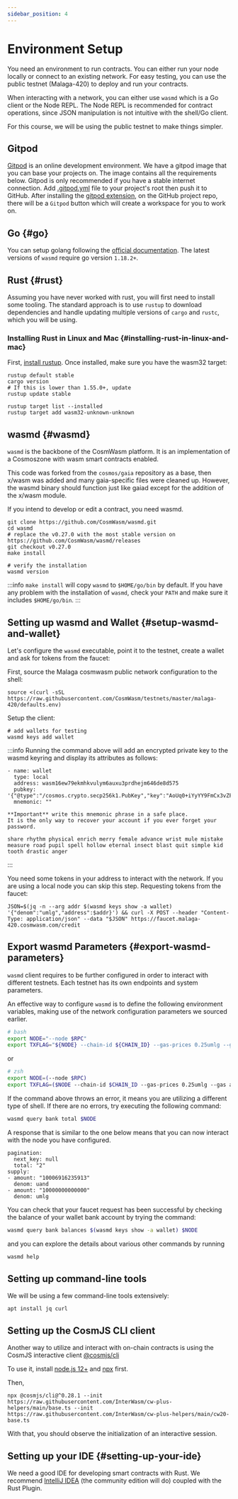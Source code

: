 ```yaml
---
sidebar_position: 4
---
```


# Environment Setup

You need an environment to run contracts. You can either run your node locally or connect to an existing network. For
easy testing, you can use the public testnet (Malaga-420) to deploy and run your contracts.

When interacting with a network, you can either use `wasmd` which is a Go client or the Node REPL. The Node REPL is
recommended for contract operations, since JSON manipulation is not intuitive with the shell/Go client.

For this course, we will be using the public testnet to make things simpler.

## Gitpod

[Gitpod](https://www.gitpod.io/) is an online development environment. We have a gitpod image that you can base your
projects on. The image contains all the requirements below. Gitpod is only recommended if you have a stable internet connection.
Add [.gitpod.yml](https://github.com/CosmWasm/cosmwasm-template/blob/master/.gitpod.yml) file to your project's root
then push it to GitHub. After installing the [gitpod extension](https://www.gitpod.io/extension-activation/), on the GitHub
project repo, there will be a `Gitpod` button which will create a workspace for you to work on.

## Go {#go}

You can setup golang following the [official documentation](https://github.com/golang/go/wiki#working-with-go). The latest
versions of `wasmd`
require go version `1.18.2+`.

## Rust {#rust}

Assuming you have never worked with rust, you will first need to install some tooling. The standard approach is to
use `rustup` to download dependencies and handle updating multiple versions of
`cargo` and `rustc`, which you will be using.

### Installing Rust in Linux and Mac {#installing-rust-in-linux-and-mac}

First, [install rustup](https://rustup.rs/). Once installed, make sure you have the wasm32 target:

```shell
rustup default stable
cargo version
# If this is lower than 1.55.0+, update
rustup update stable

rustup target list --installed
rustup target add wasm32-unknown-unknown
```

## wasmd {#wasmd}

`wasmd` is the backbone of the CosmWasm platform. It is an implementation of a Cosmoszone with wasm smart contracts
enabled.

This code was forked from the `cosmos/gaia` repository as a base, then x/wasm was added and many
gaia-specific files were cleaned up. However, the wasmd binary should function just like gaiad except for the addition of the x/wasm
module.

If you intend to develop or edit a contract, you need wasmd.

```shell
git clone https://github.com/CosmWasm/wasmd.git
cd wasmd
# replace the v0.27.0 with the most stable version on https://github.com/CosmWasm/wasmd/releases
git checkout v0.27.0
make install

# verify the installation
wasmd version
```

:::info
`make install` will copy `wasmd` to `$HOME/go/bin`
 by default. If you have any problem with the installation of `wasmd`, check your `PATH` and make sure it includes `$HOME/go/bin`. 
:::

## Setting up wasmd and Wallet {#setup-wasmd-and-wallet}

Let's configure the `wasmd` executable, point it to the testnet, create a wallet and ask for tokens from the faucet:

First, source the Malaga cosmwasm public network configuration to the shell:

```shell
source <(curl -sSL https://raw.githubusercontent.com/CosmWasm/testnets/master/malaga-420/defaults.env)
```

Setup the client:

```shell
# add wallets for testing
wasmd keys add wallet
```
:::info
Running the command above will add an encrypted private key to the wasmd keyring and display its attributes as follows: 
```
- name: wallet
  type: local
  address: wasm16ew79ekmhkvulym6auxu3prdhejm646de8d575
  pubkey: '{"@type":"/cosmos.crypto.secp256k1.PubKey","key":"AoUq0+iYyYY9FmCx3vZF2EHhvCq1zDQxIXAH8lEsjOPZ"}'
  mnemonic: ""

**Important** write this mnemonic phrase in a safe place.
It is the only way to recover your account if you ever forget your password.

share rhythm physical enrich merry female advance wrist mule mistake measure road pupil spell hollow eternal insect blast quit simple kid tooth drastic anger
```
:::

You need some tokens in your address to interact with the network. If you are using a local node you can skip this step. Requesting tokens
from the faucet:

```shell
JSON=$(jq -n --arg addr $(wasmd keys show -a wallet) '{"denom":"umlg","address":$addr}') && curl -X POST --header "Content-Type: application/json" --data "$JSON" https://faucet.malaga-420.cosmwasm.com/credit
```

## Export wasmd Parameters {#export-wasmd-parameters}

`wasmd` client requires to be further configured in order to interact with different testnets.
Each testnet has its own endpoints and system parameters.

An effective way to configure `wasmd` is to define the following environment variables, making use of the network configuration parameters we sourced earlier.

```bash
# bash
export NODE="--node $RPC"
export TXFLAG="${NODE} --chain-id ${CHAIN_ID} --gas-prices 0.25umlg --gas auto --gas-adjustment 1.3"
```
or
```bash
# zsh
export NODE=(--node $RPC)
export TXFLAG=($NODE --chain-id $CHAIN_ID --gas-prices 0.25umlg --gas auto --gas-adjustment 1.3)
```

If the command above throws an error, it means you are utilizing a different type of shell. If there are no errors, try executing the following command:

```bash
wasmd query bank total $NODE
```
A response that is similar to the one below means that you can now interact with the node you have configured.
```shell
pagination:
  next_key: null
  total: "2"
supply:
- amount: "10006916235913"
  denom: uand
- amount: "10000000000000"
  denom: umlg
```
 You can check that your faucet request has been successful by checking the balance of your wallet bank account by trying the command:
```bash
wasmd query bank balances $(wasmd keys show -a wallet) $NODE
```
and you can explore the details about various other commands by running
```bash
wasmd help
```


## Setting up command-line tools

We will be using a few command-line tools extensively:
```shell
apt install jq curl
```

## Setting up the CosmJS CLI client

Another way to utilize and interact with on-chain contracts is using the CosmJS interactive client
[@cosmjs/cli](https://github.com/cosmos/cosmjs/tree/main/packages/cli)

To use it, install [node.js 12+](https://nodejs.org/en/download/) and [npx](https://www.npmjs.com/package/npx) first.

Then,

```shell
npx @cosmjs/cli@^0.28.1 --init https://raw.githubusercontent.com/InterWasm/cw-plus-helpers/main/base.ts --init https://raw.githubusercontent.com/InterWasm/cw-plus-helpers/main/cw20-base.ts
```

With that, you should observe the initialization of an interactive session.
## Setting up your IDE {#setting-up-your-ide}

We need a good IDE for developing smart contracts with Rust. We recommend [IntelliJ IDEA](https://www.jetbrains.com/idea/download/) (the community edition will do) coupled with the Rust Plugin.
